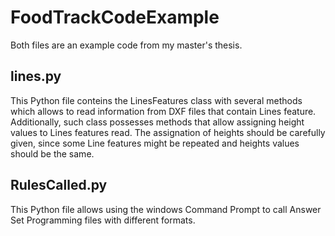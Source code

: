 # FoodTrackCodeExample

Both files are an example code from my master's thesis.

## lines.py
This Python file conteins the LinesFeatures class  with several methods which allows to read information from DXF files that contain 
Lines feature.
Additionally, such class possesses methods that allow assigning height values to Lines features read. 
The assignation of heights should be carefully given, since some Line features might be repeated and heights values should be the same. 


## RulesCalled.py

This Python file allows using the windows Command Prompt to call Answer Set Programming files with different formats.
